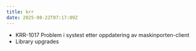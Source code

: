 ```yaml
---
title: krr
date: 2025-08-22T07:17:09Z
---
```

- KRR-1017 Problem i systest etter oppdatering av maskinporten-client
- Library upgrades

